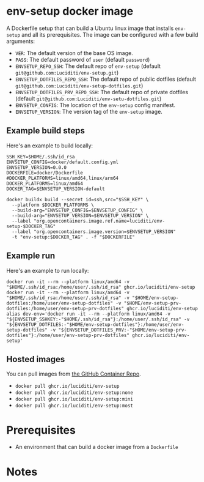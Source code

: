 # env-setup docker image

A Dockerfile setup that can build a Ubuntu linux image that installs `env-setup`
and all its prerequisites. The image can be configured with a few build arguments:

- `VER`: The default version of the base OS image.
- `PASS`: The default password of `user` (default `password`)
- `ENVSETUP_REPO_SSH`: The default repo of `env-setup` (default `git@github.com:Luciditi/env-setup.git`)
- `ENVSETUP_DOTFILES_REPO_SSH`: The default repo of public dotfiles (default `git@github.com:Luciditi/env-setup-dotfiles.git`)
- `ENVSETUP_DOTFILES_PRV_REPO_SSH`: The default repo of private dotfiles (default `git@github.com:Luciditi/env-setu-dotfiles.git`)
- `ENVSETUP_CONFIG`: The location of the `env-setup` config manifest.
- `ENVSETUP_VERSION`: The version tag of the `env-setup` image.

## Example build steps
Here's an example to build locally:
```
SSH_KEY=$HOME/.ssh/id_rsa
ENVSETUP_CONFIG=docker/default.config.yml
ENVSETUP_VERSION=0.0.0
DOCKERFILE=docker/Dockerfile
#DOCKER_PLATFORMS=linux/amd64,linux/arm64
DOCKER_PLATFORMS=linux/amd64
DOCKER_TAG=$ENVSETUP_VERSION-default

docker buildx build --secret id=ssh,src="$SSH_KEY" \ 
  --platform $DOCKER_PLATFORMS \ 
  --build-arg="ENVSETUP_CONFIG=$ENVSETUP_CONFIG" \
  --build-arg="ENVSETUP_VERSION=$ENVSETUP_VERSION" \
  --label "org.opencontainers.image.ref.name=luciditi/env-setup-$DOCKER_TAG"
  --label "org.opencontainers.image.version=$ENVSETUP_VERSION"
  -t "env-setup:$DOCKER_TAG" . -f "$DOCKERFILE"
```

## Example run
Here's an example to run locally:
```
docker run -it --rm --platform linux/amd64 -v "$HOME/.ssh/id_rsa:/home/user/.ssh/id_rsa" ghcr.io/luciditi/env-setup
docker run -it --rm --platform linux/amd64 -v "$HOME/.ssh/id_rsa:/home/user/.ssh/id_rsa" -v "$HOME/env-setup-dotfiles:/home/user/env-setup-dotfiles" -v "$HOME/env-setup-prv-dotfiles:/home/user/env-setup-prv-dotfiles" ghcr.io/luciditi/env-setup
alias dev-env='docker run -it --rm --platform linux/amd64 -v "${ENVSETUP_SSHKEY:-"$HOME/.ssh/id_rsa"}:/home/user/.ssh/id_rsa" -v "${ENVSETUP_DOTFILES:-"$HOME/env-setup-dotfiles"}:/home/user/env-setup-dotfiles" -v "${ENVSETUP_DOTFILES_PRV:-"$HOME/env-setup-prv-dotfiles"}:/home/user/env-setup-prv-dotfiles" ghcr.io/luciditi/env-setup'
```

## Hosted images
You can pull images from [the GitHub Container Repo](https://github.com/Luciditi/env-setup/pkgs/container/env-setup).

- `docker pull ghcr.io/luciditi/env-setup`
- `docker pull ghcr.io/luciditi/env-setup:none`
- `docker pull ghcr.io/luciditi/env-setup:mini`
- `docker pull ghcr.io/luciditi/env-setup:most`

# Prerequisites
- An environment that can build a docker image from a `Dockerfile`

# Notes


